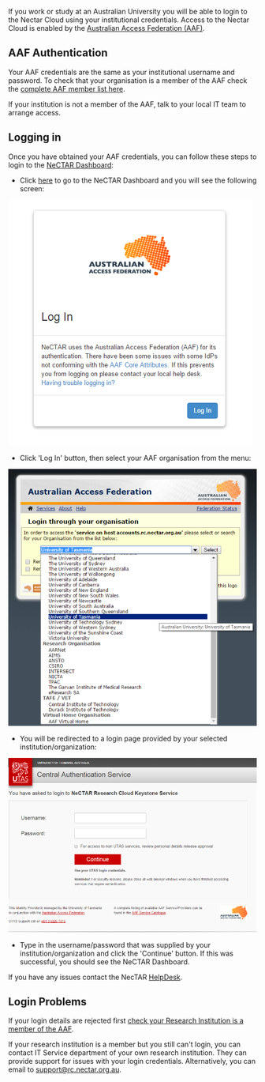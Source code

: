If you work or study at an Australian University you will be able to login to
the Nectar Cloud using your institutional credentials. Access to the Nectar
Cloud is enabled by the [Australian Access Federation (AAF)](http://aaf.edu.au/).

## AAF Authentication

Your AAF credentials are the same as your institutional username and password.
To check that your organisation is a member of the AAF check the
[complete AAF member list here](http://aaf.edu.au/subscribe/subscribers/).

If your institution is not a member of the AAF, talk to your local IT team
to arrange access.

## Logging in

Once you have obtained your AAF credentials, you can follow these steps to
login to the [NeCTAR Dashboard](https://dashboard.rc.nectar.org.au/):

- Click [here][dashboard] to go to the NeCTAR Dashboard and you will see the
 following screen:

![`aaf1`](images/aaf1.png)

- Click 'Log In' button, then select your AAF organisation from the menu:

![`aaf2`](images/aaf2.png)

- You will be redirected to a login page provided by your selected institution/organization:

![`aaf3`](images/aaf3.png)

- Type in the username/password that was supplied by your institution/organization and click the
 'Continue' button. If this was successful, you should see the NeCTAR Dashboard.


If you have any issues contact the NecTAR [HelpDesk][helpdesk].


## Login Problems

If your login details are rejected first
[check your Research Institution is a member of the AAF][aaf member list].

If your research institution is a member but you still can't login, you can
contact IT Service department of your own research institution.
They can provide support for issues with your login credentials. Alternatively,
you can email to support@rc.nectar.org.au.

[aaf]: http://aaf.edu.au
[aaf member list]: http://aaf.edu.au/subscribe/subscribers/
[aaf member]: http://aaf.edu.au/subscribe/how-to-subscribe-2/
[dashboard]: https://dashboard.rc.nectar.org.au
[helpdesk]: https://support.nectar.org.au/support/home
[environment variables link]: https://www.digitalocean.com/community/tutorials/how-to-read-and-set-environmental-and-shell-variables-on-a-linux-vps
[openstack api document]: http://developer.openstack.org/api-ref.html
